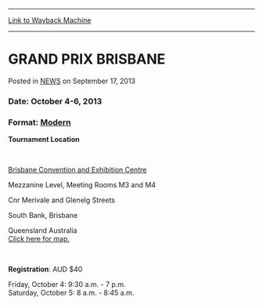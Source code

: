 
---
[Link to Wayback Machine](https://web.archive.org/web/20210501184424/https://magic.wizards.com/en/articles/archive/grand-prix-brisbane-2013-09-17)

[_metadata_:description]:- "Date: October 4-6, 2013 Format: Modern Tournament Location Brisbane Convention and Exhibition Centre Mezzanine Level, Meeting Rooms M3 and M4 Cnr Merivale and Glenelg Streets South Bank, Brisbane Queensland Australia Click here for map. Registration: AUD $40 Friday, October 4: 9:30 a.m. - 7 p.m. Saturday, October 5: 8 a.m. - 8:45 a.m."
[_metadata_:generator]:- "Drupal 7 (http://drupal.org)"
[_metadata_:node]:- "46478"
[_metadata_:publish_date]:- "2013-09-17"
[_metadata_:source]:- "div-main-content"
[_metadata_:title]:- "GRAND PRIX BRISBANE"
[_metadata_:wayback_capture_timestamp]:- "2021-05-01 18:44:24"
[_metadata_:wayback_raw_url]:- "https://web.archive.org/web/20210501184424id_/https://magic.wizards.com/en/articles/archive/grand-prix-brisbane-2013-09-17"
[_metadata_:wayback_url]:- "https://magic.wizards.com/en/articles/archive/grand-prix-brisbane-2013-09-17"
---


GRAND PRIX BRISBANE
===================



 Posted in [NEWS](/en/articles?source=MX_Nav2020)
 on September 17, 2013 










### Date: October 4-6, 2013


### Format: [Modern](http://archive.wizards.com/Magic/TCG/Resources.aspx?x=judge/resources/sfrmodern)


**Tournament Location**


  

 


[Brisbane Convention and Exhibition Centre](http://www.bcec.com.au/)  

Mezzanine Level, Meeting Rooms M3 and M4  

Cnr Merivale and Glenelg Streets  

South Bank, Brisbane  

Queensland Australia  
[Click here for map.](http://goo.gl/maps/4fMXq)


 


**Registration**: AUD $40  

Friday, October 4: 9:30 a.m. - 7 p.m.  
 Saturday, October 5: 8 a.m. - 8:45 a.m.







